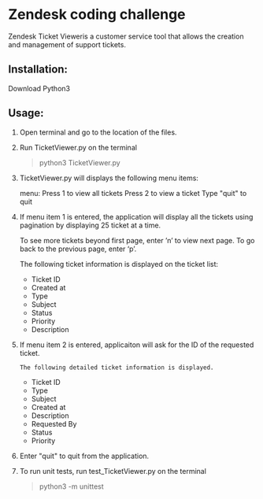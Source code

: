 # Zendesk coding challenge

Zendesk Ticket Vieweris a customer service tool that allows the creation and management of support tickets.

## Installation:

Download Python3

## Usage:

1. Open terminal and go to the location of the files.

2. Run TicketViewer.py on the terminal

    > python3 TicketViewer.py
    
3.  TicketViewer.py will displays the following menu items:

	menu:
	 	Press 1 to view all tickets
	 	Press 2 to view a ticket
	 	Type "quit" to quit

4. If menu item 1 is entered, the application will display all the tickets using pagination by displaying 25 ticket at a time.

	To see more tickets beyond first page, enter ’n’ to view next page.
        To go back to the previous page, enter ‘p’.
	
	The following ticket information is displayed on the ticket list:
	- Ticket ID  
	- Created at
	- Type
	- Subject
	- Status     
	- Priority      
	- Description

5.  If menu item 2 is entered, applicaiton will ask for the ID of the requested ticket.  
    
    	The following detailed ticket information is displayed.
	- Ticket ID  
	- Type
	- Subject
	- Created at
	- Description
	- Requested By
	- Status     
	- Priority       
	
6.  Enter "quit" to quit from the application.

7. To run unit tests, run test_TicketViewer.py on the terminal

   > python3 -m unittest  
   



